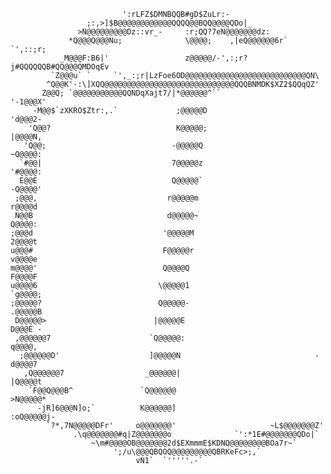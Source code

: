 
                             ':rLFZ$DMNBQQB#gD$ZuLr:-                                
                     ;:,>]$B@@@@@@@@@@@@QQQQ@@BQQ@@@@QDo|_                           
                   >N@@@@@@@@@Dz::vr_-     :r;QQ?7eN@@@@@@@dz:                       
                 *Q@@@Q@@@Nu;              \@@@@;    ,|eQ@@@@@@6r`     `',::;r;      
               _M@@@F:B6|'                 z@@@@@/-',:;r?j#QQQQQQB#QQ@@@QMDOqEv      
             `Z@@@u` `     `',_:;r|LzFoe6OD@@@@@@@@@@@@@@@@@@@@@@@@@@@QN\            
            ^Q@@K'-:\]XQQ@@@@@@@@@@@@@@@@@@@@@@@@@@@@@QQQBNMDK$XZ2$QQqQZ'            
           Z@@Q; `@@@@@@@@@@@QQNDqXajt7/|*@@@@@@^``                '-1@@@X'          
         -M@@$`zXKRO$Ztr:,.`             ;@@@@@D                      'd@@@2-        
        'Q@@?                            K@@@@@;                        |@@@@N,      
       'Q@@;                            -@@@@@Q                          ~Q@@@@:     
      `#@@|                             7@@@@@z                           '#@@@@:    
      E@@E                              Q@@@@@`                            -Q@@@@'   
     ;@@@,                             r@@@@@m                              r@@@@d   
     N@@B                              d@@@@@~                               Q@@@@:  
    ;@@@d                             '@@@@@M                                2@@@@t  
    u@@@#                             F@@@@@r                                v@@@@e  
    m@@@@'                            Q@@@@Q                                 F@@@@F  
    u@@@@6                           \@@@@@1                                `g@@@@;  
    ;@@@@@?                          Q@@@@@-                               .@@@@@B   
     D@@@@@>                        |@@@@@E                                D@@@E -   
     ,@@@@@@7                      `Q@@@@@:                               q@@@@,     
      ;@@@@@@D'                    ]@@@@@N                              -d@@@@7      
       ,Q@@@@@@7                  _@@@@@@|                             |Q@@@@t       
        `F@@Q@@@B^               `Q@@@@@@                            >N@@@@@*        
          -jR]6@@@N]o;`          K@@@@@@]                         :oQ@@@@@j-         
            `?*,7N@@@@@DFr'     o@@@@@@@'                     ~L$@@@@@@@Z'           
                  .\q@@@@@@@#q|Z@@@@@@@o              `':*1E#@@@@@@@QDo|`            
                      ~\m#@@@@OB@@@@@@@2d$EXmmmE$KDNQ@@@@@@@@BOa7r~`                 
                           ';/u\@@@QBQOQ@@@@@@@@@QBRKeFc>;,`                         
                                vN1`  `'''''.-`                                      

